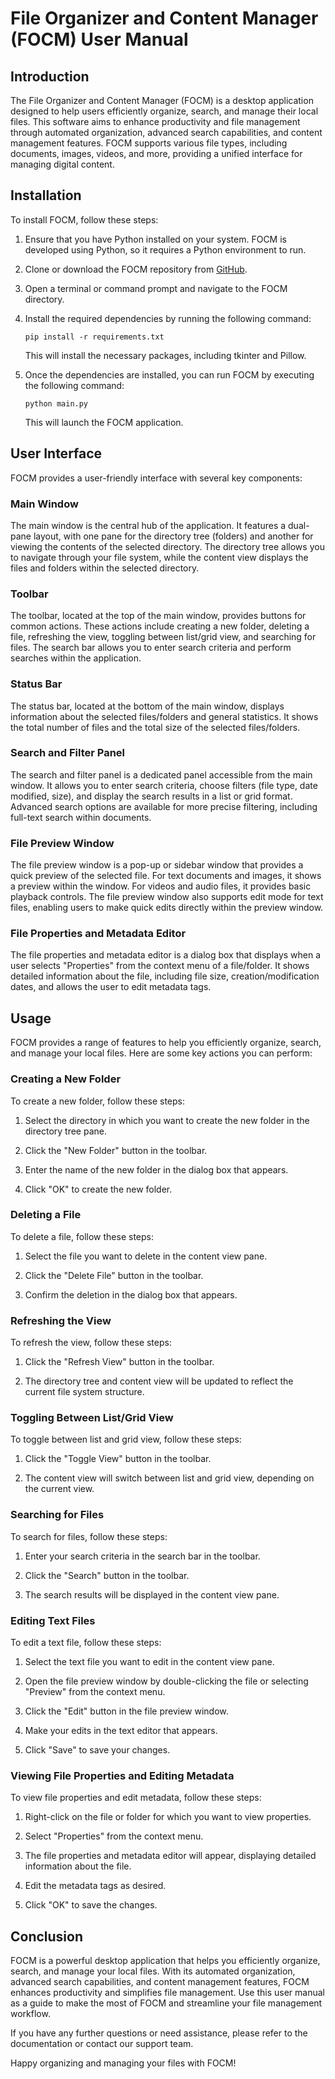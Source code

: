 # File Organizer and Content Manager (FOCM) User Manual

## Introduction

The File Organizer and Content Manager (FOCM) is a desktop application designed to help users efficiently organize, search, and manage their local files. This software aims to enhance productivity and file management through automated organization, advanced search capabilities, and content management features. FOCM supports various file types, including documents, images, videos, and more, providing a unified interface for managing digital content.

## Installation

To install FOCM, follow these steps:

1. Ensure that you have Python installed on your system. FOCM is developed using Python, so it requires a Python environment to run.

2. Clone or download the FOCM repository from [GitHub](https://github.com/your-repository-link).

3. Open a terminal or command prompt and navigate to the FOCM directory.

4. Install the required dependencies by running the following command:

   ```
   pip install -r requirements.txt
   ```

   This will install the necessary packages, including tkinter and Pillow.

5. Once the dependencies are installed, you can run FOCM by executing the following command:

   ```
   python main.py
   ```

   This will launch the FOCM application.

## User Interface

FOCM provides a user-friendly interface with several key components:

### Main Window

The main window is the central hub of the application. It features a dual-pane layout, with one pane for the directory tree (folders) and another for viewing the contents of the selected directory. The directory tree allows you to navigate through your file system, while the content view displays the files and folders within the selected directory.

### Toolbar

The toolbar, located at the top of the main window, provides buttons for common actions. These actions include creating a new folder, deleting a file, refreshing the view, toggling between list/grid view, and searching for files. The search bar allows you to enter search criteria and perform searches within the application.

### Status Bar

The status bar, located at the bottom of the main window, displays information about the selected files/folders and general statistics. It shows the total number of files and the total size of the selected files/folders.

### Search and Filter Panel

The search and filter panel is a dedicated panel accessible from the main window. It allows you to enter search criteria, choose filters (file type, date modified, size), and display the search results in a list or grid format. Advanced search options are available for more precise filtering, including full-text search within documents.

### File Preview Window

The file preview window is a pop-up or sidebar window that provides a quick preview of the selected file. For text documents and images, it shows a preview within the window. For videos and audio files, it provides basic playback controls. The file preview window also supports edit mode for text files, enabling users to make quick edits directly within the preview window.

### File Properties and Metadata Editor

The file properties and metadata editor is a dialog box that displays when a user selects "Properties" from the context menu of a file/folder. It shows detailed information about the file, including file size, creation/modification dates, and allows the user to edit metadata tags.

## Usage

FOCM provides a range of features to help you efficiently organize, search, and manage your local files. Here are some key actions you can perform:

### Creating a New Folder

To create a new folder, follow these steps:

1. Select the directory in which you want to create the new folder in the directory tree pane.

2. Click the "New Folder" button in the toolbar.

3. Enter the name of the new folder in the dialog box that appears.

4. Click "OK" to create the new folder.

### Deleting a File

To delete a file, follow these steps:

1. Select the file you want to delete in the content view pane.

2. Click the "Delete File" button in the toolbar.

3. Confirm the deletion in the dialog box that appears.

### Refreshing the View

To refresh the view, follow these steps:

1. Click the "Refresh View" button in the toolbar.

2. The directory tree and content view will be updated to reflect the current file system structure.

### Toggling Between List/Grid View

To toggle between list and grid view, follow these steps:

1. Click the "Toggle View" button in the toolbar.

2. The content view will switch between list and grid view, depending on the current view.

### Searching for Files

To search for files, follow these steps:

1. Enter your search criteria in the search bar in the toolbar.

2. Click the "Search" button in the toolbar.

3. The search results will be displayed in the content view pane.

### Editing Text Files

To edit a text file, follow these steps:

1. Select the text file you want to edit in the content view pane.

2. Open the file preview window by double-clicking the file or selecting "Preview" from the context menu.

3. Click the "Edit" button in the file preview window.

4. Make your edits in the text editor that appears.

5. Click "Save" to save your changes.

### Viewing File Properties and Editing Metadata

To view file properties and edit metadata, follow these steps:

1. Right-click on the file or folder for which you want to view properties.

2. Select "Properties" from the context menu.

3. The file properties and metadata editor will appear, displaying detailed information about the file.

4. Edit the metadata tags as desired.

5. Click "OK" to save the changes.

## Conclusion

FOCM is a powerful desktop application that helps you efficiently organize, search, and manage your local files. With its automated organization, advanced search capabilities, and content management features, FOCM enhances productivity and simplifies file management. Use this user manual as a guide to make the most of FOCM and streamline your file management workflow.

If you have any further questions or need assistance, please refer to the documentation or contact our support team.

Happy organizing and managing your files with FOCM!

```